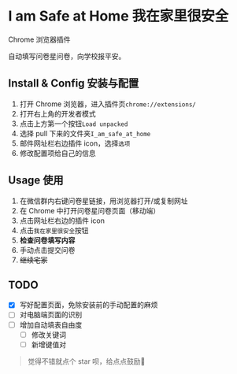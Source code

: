 # I am Safe at Home 我在家里很安全

Chrome 浏览器插件

自动填写问卷星问卷，向学校报平安。

<!-- <p align="center">效果👇</p>

<p align="center">
  <img src="./doc/fillForm.gif" width="50%"/>
</p>

<p align="center">配置👇</p>

<p align="center">
  <img src="./doc/config.png" alt="config" width="60%"/>
</p> -->

## Install & Config 安装与配置

1. 打开 Chrome 浏览器，进入插件页`chrome://extensions/`
2. 打开右上角的开发者模式
3. 点击上方第一个按钮`Load unpacked`
4. 选择 pull 下来的文件夹`I_am_safe_at_home`
5. 邮件网址栏右边插件 icon，选择`选项`
6. 修改配置项给自己的信息

## Usage 使用

1. 在微信群内右键问卷星链接，用浏览器打开/或复制网址
2. 在 Chrome 中打开问卷星问卷页面（移动端）
3. 点击网址栏右边的插件 icon
4. 点击`我在家里很安全`按钮
5. **检查问卷填写内容**
6. 手动点击提交问卷
7. ~~继续宅家~~

## TODO

- [x] 写好配置页面，免除安装前的手动配置的麻烦
- [ ] 对电脑端页面的识别
- [ ] 增加自动填表自由度
  - [ ] 修改关键词
  - [ ] 新增键值对

> 觉得不错就点个 star 呗，给点点鼓励🥳
